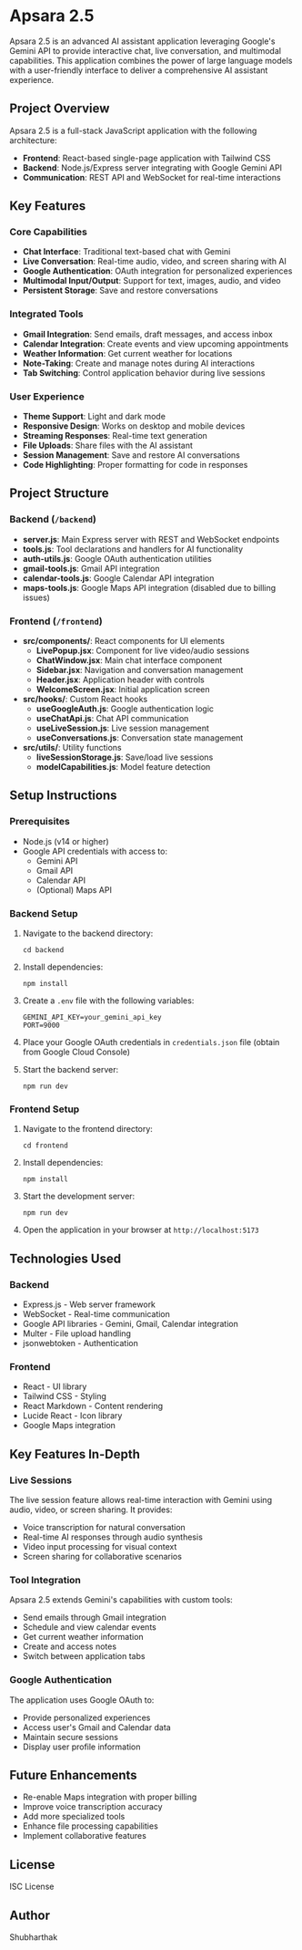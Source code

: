# Apsara 2.5

Apsara 2.5 is an advanced AI assistant application leveraging Google's Gemini API to provide interactive chat, live conversation, and multimodal capabilities. This application combines the power of large language models with a user-friendly interface to deliver a comprehensive AI assistant experience.

## Project Overview

Apsara 2.5 is a full-stack JavaScript application with the following architecture:
- **Frontend**: React-based single-page application with Tailwind CSS
- **Backend**: Node.js/Express server integrating with Google Gemini API
- **Communication**: REST API and WebSocket for real-time interactions

## Key Features

### Core Capabilities
- **Chat Interface**: Traditional text-based chat with Gemini
- **Live Conversation**: Real-time audio, video, and screen sharing with AI
- **Google Authentication**: OAuth integration for personalized experiences
- **Multimodal Input/Output**: Support for text, images, audio, and video
- **Persistent Storage**: Save and restore conversations

### Integrated Tools
- **Gmail Integration**: Send emails, draft messages, and access inbox
- **Calendar Integration**: Create events and view upcoming appointments
- **Weather Information**: Get current weather for locations
- **Note-Taking**: Create and manage notes during AI interactions
- **Tab Switching**: Control application behavior during live sessions

### User Experience
- **Theme Support**: Light and dark mode
- **Responsive Design**: Works on desktop and mobile devices
- **Streaming Responses**: Real-time text generation
- **File Uploads**: Share files with the AI assistant
- **Session Management**: Save and restore AI conversations
- **Code Highlighting**: Proper formatting for code in responses

## Project Structure

### Backend (`/backend`)
- **server.js**: Main Express server with REST and WebSocket endpoints
- **tools.js**: Tool declarations and handlers for AI functionality
- **auth-utils.js**: Google OAuth authentication utilities
- **gmail-tools.js**: Gmail API integration
- **calendar-tools.js**: Google Calendar API integration
- **maps-tools.js**: Google Maps API integration (disabled due to billing issues)

### Frontend (`/frontend`)
- **src/components/**: React components for UI elements
  - **LivePopup.jsx**: Component for live video/audio sessions
  - **ChatWindow.jsx**: Main chat interface component
  - **Sidebar.jsx**: Navigation and conversation management
  - **Header.jsx**: Application header with controls
  - **WelcomeScreen.jsx**: Initial application screen
- **src/hooks/**: Custom React hooks
  - **useGoogleAuth.js**: Google authentication logic
  - **useChatApi.js**: Chat API communication
  - **useLiveSession.js**: Live session management
  - **useConversations.js**: Conversation state management
- **src/utils/**: Utility functions
  - **liveSessionStorage.js**: Save/load live sessions
  - **modelCapabilities.js**: Model feature detection

## Setup Instructions

### Prerequisites
- Node.js (v14 or higher)
- Google API credentials with access to:
  - Gemini API
  - Gmail API
  - Calendar API
  - (Optional) Maps API

### Backend Setup
1. Navigate to the backend directory:
   ```
   cd backend
   ```

2. Install dependencies:
   ```
   npm install
   ```

3. Create a `.env` file with the following variables:
   ```
   GEMINI_API_KEY=your_gemini_api_key
   PORT=9000
   ```

4. Place your Google OAuth credentials in `credentials.json` file (obtain from Google Cloud Console)

5. Start the backend server:
   ```
   npm run dev
   ```

### Frontend Setup
1. Navigate to the frontend directory:
   ```
   cd frontend
   ```

2. Install dependencies:
   ```
   npm install
   ```

3. Start the development server:
   ```
   npm run dev
   ```

4. Open the application in your browser at `http://localhost:5173`

## Technologies Used

### Backend
- Express.js - Web server framework
- WebSocket - Real-time communication
- Google API libraries - Gemini, Gmail, Calendar integration
- Multer - File upload handling
- jsonwebtoken - Authentication

### Frontend
- React - UI library
- Tailwind CSS - Styling
- React Markdown - Content rendering
- Lucide React - Icon library
- Google Maps integration

## Key Features In-Depth

### Live Sessions
The live session feature allows real-time interaction with Gemini using audio, video, or screen sharing. It provides:
- Voice transcription for natural conversation
- Real-time AI responses through audio synthesis
- Video input processing for visual context
- Screen sharing for collaborative scenarios

### Tool Integration
Apsara 2.5 extends Gemini's capabilities with custom tools:
- Send emails through Gmail integration
- Schedule and view calendar events
- Get current weather information
- Create and access notes
- Switch between application tabs

### Google Authentication
The application uses Google OAuth to:
- Provide personalized experiences
- Access user's Gmail and Calendar data
- Maintain secure sessions
- Display user profile information

## Future Enhancements
- Re-enable Maps integration with proper billing
- Improve voice transcription accuracy
- Add more specialized tools
- Enhance file processing capabilities
- Implement collaborative features

## License
ISC License

## Author
Shubharthak